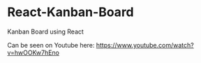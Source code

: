 # React-Kanban-Board
Kanban Board using React


Can be seen on Youtube here: https://www.youtube.com/watch?v=hwOOKw7hEno
